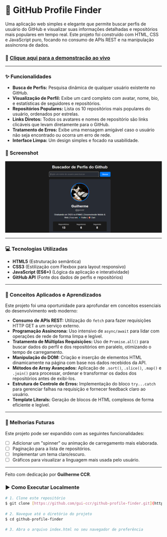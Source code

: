# 🚀 GitHub Profile Finder

Uma aplicação web simples e elegante que permite buscar perfis de usuário do GitHub e visualizar suas informações detalhadas e repositórios mais populares em tempo real. Este projeto foi construído com HTML, CSS e JavaScript puro, focando no consumo de APIs REST e na manipulação assíncrona de dados.

### 🔗 [Clique aqui para a demonstração ao vivo](https://gui-ccr.github.io/github-profile-finder/) 


---

### ✨ Funcionalidades

* **Busca de Perfis:** Pesquisa dinâmica de qualquer usuário existente no GitHub.
* **Visualização de Perfil:** Exibe um card completo com avatar, nome, bio, e estatísticas de seguidores e repositórios.
* **Repositórios Populares:** Lista os 10 repositórios mais populares do usuário, ordenados por estrelas.
* **Links Diretos:** Todos os avatares e nomes de repositório são links clicáveis que levam diretamente para o GitHub.
* **Tratamento de Erros:** Exibe uma mensagem amigável caso o usuário não seja encontrado ou ocorra um erro de rede.
* **Interface Limpa:** Um design simples e focado na usabilidade.

### 📸 Screenshot

![Screenshot do Projeto](/image.png)


---

### 💻 Tecnologias Utilizadas

* **HTML5** (Estruturação semântica)
* **CSS3** (Estilização com Flexbox para layout responsivo)
* **JavaScript (ES6+)** (Lógica da aplicação e interatividade)
* **GitHub API** (Fonte dos dados de perfis e repositórios)

---

### 🧠 Conceitos Aplicados e Aprendizados

Este projeto foi uma oportunidade para aprofundar em conceitos essenciais do desenvolvimento web moderno:

* **Consumo de APIs REST:** Utilização do `fetch` para fazer requisições HTTP GET a um serviço externo.
* **Programação Assíncrona:** Uso intensivo de `async/await` para lidar com operações de rede de forma limpa e legível.
* **Tratamento de Múltiplas Requisições:** Uso de `Promise.all()` para buscar dados do perfil e dos repositórios em paralelo, otimizando o tempo de carregamento.
* **Manipulação do DOM:** Criação e inserção de elementos HTML dinamicamente na página com base nos dados recebidos da API.
* **Métodos de Array Avançados:** Aplicação de `.sort()`, `.slice()`, `.map()` e `.join()` para processar, ordenar e transformar os dados dos repositórios antes de exibi-los.
* **Estrutura de Controle de Erros:** Implementação do bloco `try...catch` para gerenciar falhas na requisição e fornecer feedback claro ao usuário.
* **Template Literals:** Geração de blocos de HTML complexos de forma eficiente e legível.

---

### 🔮 Melhorias Futuras

Este projeto pode ser expandido com as seguintes funcionalidades:

- [ ] Adicionar um "spinner" ou animação de carregamento mais elaborada.
- [ ] Paginação para a lista de repositórios.
- [ ] Implementar um tema claro/escuro.
- [ ] Gráficos para visualizar a linguagem mais usada pelo usuário.

---

Feito com dedicação por **Guilherme CCR**.

### ▶️ Como Executar Localmente

```bash
# 1. Clone este repositório
$ git clone [https://github.com/gui-ccr/github-profile-finder.git](https://github.com/gui-ccr/github-profile-finder.git)

# 2. Navegue até o diretório do projeto
$ cd github-profile-finder

# 3. Abra o arquivo index.html no seu navegador de preferência

